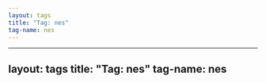 ```yaml
---
layout: tags
title: "Tag: nes"
tag-name: nes
---
```

---
layout: tags
title: "Tag: nes"
tag-name: nes
---
